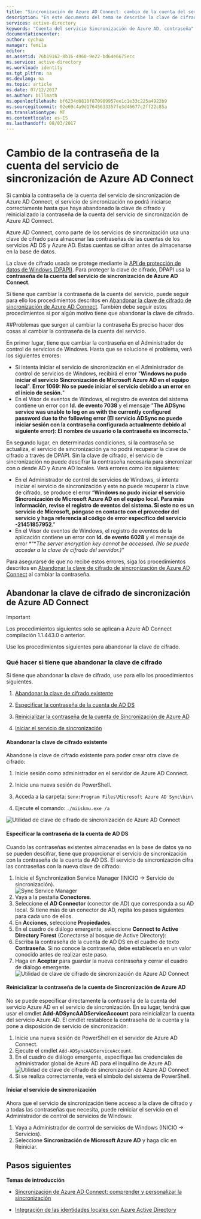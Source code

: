 ```yaml
---
title: "Sincronización de Azure AD Connect: cambio de la cuenta del servicio de sincronización de Azure AD Connect | Microsoft Docs"
description: "En este documento del tema se describe la clave de cifrado y cómo abandonarla una vez cambiada la contraseña."
services: active-directory
keywords: "Cuenta del servicio Sincronización de Azure AD, contraseña"
documentationcenter: 
author: cychua
manager: femila
editor: 
ms.assetid: 76b19162-8b16-4960-9e22-bd64e6675ecc
ms.service: active-directory
ms.workload: identity
ms.tgt_pltfrm: na
ms.devlang: na
ms.topic: article
ms.date: 07/12/2017
ms.author: billmath
ms.openlocfilehash: bf6234d0810f870909957ee1c1e33c225a4922b9
ms.sourcegitcommit: 02e69c4a9d17645633357fe3d46677c2ff22c85a
ms.translationtype: MT
ms.contentlocale: es-ES
ms.lasthandoff: 08/03/2017
---
```

# <a name="changing-the-azure-ad-connect-sync-service-account-password"></a>Cambio de la contraseña de la cuenta del servicio de sincronización de Azure AD Connect
Si cambia la contraseña de la cuenta del servicio de sincronización de Azure AD Connect, el servicio de sincronización no podrá iniciarse correctamente hasta que haya abandonado la clave de cifrado y reinicializado la contraseña de la cuenta del servicio de sincronización de Azure AD Connect. 

Azure AD Connect, como parte de los servicios de sincronización usa una clave de cifrado para almacenar las contraseñas de las cuentas de los servicios AD DS y Azure AD.  Estas cuentas se cifran antes de almacenarse en la base de datos. 

La clave de cifrado usada se protege mediante la [API de protección de datos de Windows (DPAPI)](https://msdn.microsoft.com/library/ms995355.aspx). Para proteger la clave de cifrado, DPAPI usa la **contraseña de la cuenta del servicio de sincronización de Azure AD Connect**. 

Si tiene que cambiar la contraseña de la cuenta del servicio, puede seguir para ello los procedimientos descritos en [Abandonar la clave de cifrado de sincronización de Azure AD Connect](#abandoning-the-azure-ad-connect-sync-encryption-key).  También debe seguir estos procedimientos si por algún motivo tiene que abandonar la clave de cifrado.

##<a name="issues-that-arise-from-changing-the-password"></a>Problemas que surgen al cambiar la contraseña
Es preciso hacer dos cosas al cambiar la contraseña de la cuenta del servicio.

En primer lugar, tiene que cambiar la contraseña en el Administrador de control de servicios de Windows.  Hasta que se solucione el problema, verá los siguientes errores:


- Si intenta iniciar el servicio de sincronización en el Administrador de control de servicios de Windows, recibirá el error "**Windows no pudo iniciar el servicio Sincronización de Microsoft Azure AD en el equipo local**". **Error 1069: No se puede iniciar el servicio debido a un error en el inicio de sesión.**"
- En el Visor de eventos de Windows, el registro de eventos del sistema contiene un error con **Id. de evento 7038** y el mensaje "**The ADSync service was unable to log on as with the currently configured password due to the following error (El servicio ADSync no puede iniciar sesión con la contraseña configurada actualmente debido al siguiente error): El nombre de usuario o la contraseña es incorrecto.**"

En segundo lugar, en determinadas condiciones, si la contraseña se actualiza, el servicio de sincronización ya no podrá recuperar la clave de cifrado a través de DPAPI. Sin la clave de cifrado, el servicio de sincronización no puede descifrar la contraseña necesaria para sincronizar con o desde AD y Azure AD locales.
Verá errores como los siguientes:

- En el Administrador de control de servicios de Windows, si intenta iniciar el servicio de sincronización y este no puede recuperar la clave de cifrado, se produce el error “**Windows no pudo iniciar el servicio Sincronización de Microsoft Azure AD en el equipo local. Para más información, revise el registro de eventos del sistema. Si este no es un servicio de Microsoft, póngase en contacto con el proveedor del servicio y haga referencia al código de error específico del servicio **-21451857952****.”
- En el Visor de eventos de Windows, el registro de eventos de la aplicación contiene un error con **Id. de evento 6028** y el mensaje de error *“**The server encryption key cannot be accessed.* *(No se puede acceder a la clave de cifrado del servidor.)”*

Para asegurarse de que no recibe estos errores, siga los procedimientos descritos en [Abandonar la clave de cifrado de sincronización de Azure AD Connect](#abandoning-the-azure-ad-connect-sync-encryption-key) al cambiar la contraseña.
 
## <a name="abandoning-the-azure-ad-connect-sync-encryption-key"></a>Abandonar la clave de cifrado de sincronización de Azure AD Connect
>[!IMPORTANT]
>Los procedimientos siguientes solo se aplican a Azure AD Connect compilación 1.1.443.0 o anterior.

Use los procedimientos siguientes para abandonar la clave de cifrado.

### <a name="what-to-do-if-you-need-to-abandon-the-encryption-key"></a>Qué hacer si tiene que abandonar la clave de cifrado

Si tiene que abandonar la clave de cifrado, use para ello los procedimientos siguientes.

1. [Abandonar la clave de cifrado existente](#abandon-the-existing-encryption-key)

2. [Especificar la contraseña de la cuenta de AD DS](#provide-the-password-of-the-ad-ds-account)

3. [Reinicializar la contraseña de la cuenta de Sincronización de Azure AD](#reinitialize-the-password-of-the-azure-ad-sync-account)

4. [Iniciar el servicio de sincronización](#start-the-synchronization-service)

#### <a name="abandon-the-existing-encryption-key"></a>Abandonar la clave de cifrado existente
Abandone la clave de cifrado existente para poder crear otra clave de cifrado:

1. Inicie sesión como administrador en el servidor de Azure AD Connect.

2. Inicie una nueva sesión de PowerShell.

3. Acceda a la carpeta: `$env:Program Files\Microsoft Azure AD Sync\bin\`

4. Ejecute el comando: `./miiskmu.exe /a`

![Utilidad de clave de cifrado de sincronización de Azure AD Connect](media/active-directory-aadconnectsync-encryption-key/key5.png)

#### <a name="provide-the-password-of-the-ad-ds-account"></a>Especificar la contraseña de la cuenta de AD DS
Cuando las contraseñas existentes almacenadas en la base de datos ya no se pueden descifrar, tiene que proporcionar el servicio de sincronización con la contraseña de la cuenta de AD DS. El servicio de sincronización cifra las contraseñas con la nueva clave de cifrado:

1. Inicie el Synchronization Service Manager (INICIO → Servicio de sincronización).
</br>![Sync Service Manager](./media/active-directory-aadconnectsync-service-manager-ui/startmenu.png)  
2. Vaya a la pestaña **Conectores**.
3. Seleccione el **AD Connector** (conector de AD) que corresponda a su AD local. Si tiene más de un conector de AD, repita los pasos siguientes para cada uno de ellos.
4. En **Acciones**, seleccione **Propiedades**.
5. En el cuadro de diálogo emergente, seleccione **Connect to Active Directory Forest** (Conectarse al bosque de Active Directory):
6. Escriba la contraseña de la cuenta de AD DS en el cuadro de texto **Contraseña**. Si no conoce la contraseña, debe establecerla en un valor conocido antes de realizar este paso.
7. Haga en **Aceptar** para guardar la nueva contraseña y cerrar el cuadro de diálogo emergente.
![Utilidad de clave de cifrado de sincronización de Azure AD Connect](media/active-directory-aadconnectsync-encryption-key/key6.png)

#### <a name="reinitialize-the-password-of-the-azure-ad-sync-account"></a>Reinicializar la contraseña de la cuenta de Sincronización de Azure AD
No se puede especificar directamente la contraseña de la cuenta del servicio Azure AD en el servicio de sincronización. En su lugar, tendrá que usar el cmdlet **Add-ADSyncAADServiceAccount** para reinicializar la cuenta del servicio Azure AD. El cmdlet restablece la contraseña de la cuenta y la pone a disposición de servicio de sincronización:

1. Inicie una nueva sesión de PowerShell en el servidor de Azure AD Connect.
2. Ejecute el cmdlet `Add-ADSyncAADServiceAccount`.
3. En el cuadro de diálogo emergente, especifique las credenciales de administrador global de Azure AD para el inquilino de Azure AD.
![Utilidad de clave de cifrado de sincronización de Azure AD Connect](media/active-directory-aadconnectsync-encryption-key/key7.png)
4. Si se realiza correctamente, verá el símbolo del sistema de PowerShell.

#### <a name="start-the-synchronization-service"></a>Iniciar el servicio de sincronización
Ahora que el servicio de sincronización tiene acceso a la clave de cifrado y a todas las contraseñas que necesita, puede reiniciar el servicio en el Administrador de control de servicios de Windows:


1. Vaya a Administrador de control de servicios de Windows (INICIO → Servicios).
2. Seleccione **Sincronización de Microsoft Azure AD** y haga clic en Reiniciar.

## <a name="next-steps"></a>Pasos siguientes
**Temas de introducción**

* [Sincronización de Azure AD Connect: comprender y personalizar la sincronización](active-directory-aadconnectsync-whatis.md)

* [Integración de las identidades locales con Azure Active Directory](active-directory-aadconnect.md)
